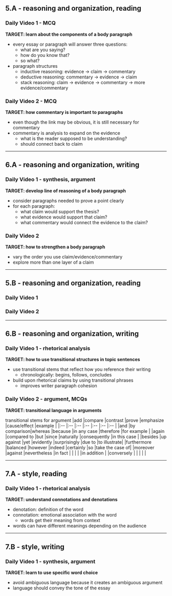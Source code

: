 ## 5.A - reasoning and organization, reading
### Daily Video 1 - MCQ
**TARGET: learn about the components of a body paragraph**
- every essay or paragraph will answer three questions:
    - what are you saying?
    - how do you know that?
    - so what?
- paragraph structures
    - inductive reasoning: evidence -> claim -> commentary
    - deductive reasoning: commentary -> evidence -> claim
    - stack reasoning: claim -> evidence -> commentary -> more evidence/commentary

### Daily Video 2 - MCQ
**TARGET: how commentary is important to paragraphs**
- even though the link may be obvious, it is still necessary for commentary
- commentary is analysis to expand on the evidence
    - what is the reader supposed to be understanding?
    - should connect back to claim

---

## 6.A - reasoning and organization, writing
### Daily Video 1 - synthesis, argument
**TARGET: develop line of reasoning of a body paragraph**
- consider paragraphs needed to prove a point clearly
- for each paragraph:
    - what claim would support the thesis?
    - what evidence would support that claim?
    - what commentary would connect the evidence to the claim?

### Daily Video 2
**TARGET: how to strengthen a body paragraph**
- vary the order you use claim/evidence/commentary
- explore more than one layer of a claim

---

## 5.B - reasoning and organization, reading
### Daily Video 1

### Daily Video 2

---

## 6.B - reasoning and organization, writing
### Daily Video 1 - rhetorical analysis
**TARGET: how to use transitional structures in topic sentences**
- use transitional stems that reflect how you reference their writing
    - chronologically: begins, follows, concludes
- build upon rhetorical claims by using transitional phrases
    - improves writer paragraph cohesion

### Daily Video 2 - argument, MCQs
**TARGET: transitional language in arguments**

transitional stems for argument
|add         |compare      |contrast     |prove        |emphasize    |cause/effect |example      |
|:--         |:--          |:--          |:--          |:--          |:--          |:--          |
|and         |by comparison|whereas      |because      |in any case  |therefore    |for example  |
|again       |compared to  |but          |since        |naturally    |consequently |in this case |
|besides     |up against   |yet          |evidently    |surprisingly |due to       |to illustrate|
|furthermore |balanced     |however      |indeed       |certainly    |so           |take the case of|
|moreover    |against      |nevertheless |in fact      |             |             |             |
|in addition |             |conversely   |             |             |             |             |

---

## 7.A - style, reading
### Daily Video 1 - rhetorical analysis
**TARGET: understand connotations and denotations**
- denotation: definition of the word
- connotation: emotional association with the word
    - words get their meaning from context
- words can have different meanings depending on the audience

---

## 7.B - style, writing
### Daily Video 1 - synthesis, argument
**TARGET: learn to use specific word choice**
- avoid ambiguous language because it creates an ambiguous argument
- language should convey the tone of the essay